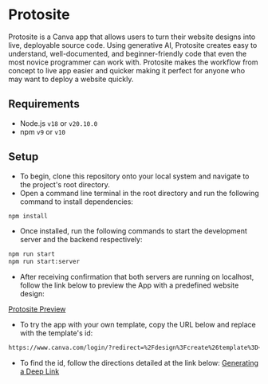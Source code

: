 # Protosite

Protosite is a Canva app that allows users to turn their website designs into live, deployable source code. Using generative AI, Protosite creates easy to understand, well-documented, and beginner-friendly code that even the most novice programmer can work with. Protosite makes the workflow from concept to live app easier and quicker making it perfect for anyone who may want to deploy a website quickly.

## Requirements

- Node.js `v18` or `v20.10.0`
- npm `v9` or `v10`

## Setup
- To begin, clone this repository onto your local system and navigate to the project's root directory.
- Open a command line terminal in the root directory and run the following command to install dependencies:

```bash
npm install
```
- Once installed, run the following commands to start the development server and the backend respectively:
```bash
npm run start
npm run start:server
```
- After receiving confirmation that both servers are running on localhost, follow the link below to preview the App with a predefined website design:

[Protosite Preview](https://www.canva.com/login/?redirect=%2Fdesign%3Fcreate%26template%3DEAGRieql5Ds%26ui%3DeyJFIjp7IkE_IjoiTiIsIlMiOiJBQUdxOE5lZ2VBayIsIlQiOjF9fQ)

- To try the app with your own template, copy the URL below and replace <TEMPLATE-ID> with the template's id:

```bash
https://www.canva.com/login/?redirect=%2Fdesign%3Fcreate%26template%3D<TEMPLATE-ID>%26ui%3D<APP-UI>
```
- To find the id, follow the directions detailed at the link below:
[Generating a Deep Link](https://www.canva.dev/docs/apps/deep-linking/#generate-a-deep-link)

